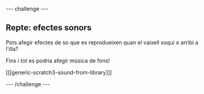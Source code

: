 --- challenge ---

## Repte: efectes sonors

Pots afegir efectes de so que es reprodueixen quan el vaixell xoqui o arribi a l'illa?

Fins i tot es podria afegir música de fons!

[[[generic-scratch3-sound-from-library]]]

--- /challenge ---